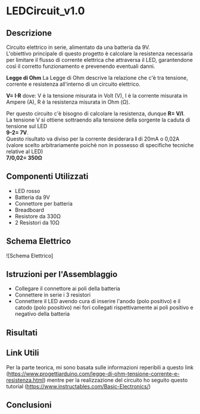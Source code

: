 # LEDCircuit_v1.0

## Descrizione
Circuito elettrico in serie, alimentato da una batteria da 9V.\
L'obiettivo principale di questo progetto è calcolare la resistenza necessaria per limitare il flusso di corrente elettrica che attraversa il LED, garantendone così il corretto funzionamento e prevenendo eventuali danni. 

**Legge di Ohm**
La Legge di Ohm descrive la relazione che c'è tra tensione, corrente e resistenza all'interno di un circuito elettrico.

**V= I⋅R**
dove: V è la tensione misurata in Volt (V), I è la corrente misurata in Ampere (A), R è la resistenza misurata in Ohm (Ω).

Per questo circuito c'è bisogno di calcolare la resistenza, dunque **R= V/I**.\
La tensione V si ottiene sottraendo alla tensione della sorgente la caduta di tensione sul LED\
**9-2= 7V**.\
Questo risultato va diviso per la corrente desiderara **I** di 20mA o 0,02A (valore scelto arbitrariamente poichè non in possesso di specifiche tecniche relative al LED)\
**7/0,02= 350Ω**


## Componenti Utilizzati
* LED rosso
* Batteria da 9V
* Connettore per batteria
* Breadboard
* Resistore da 330Ω
* 2 Resistori da 10Ω
   
## Schema Elettrico
![Schema Elettrico]

## Istruzioni per l'Assemblaggio
* Collegare il connettore ai poli della batteria
* Connettere in serie i 3 resistori
* Connettere il LED avendo cura di inserire l'anodo (polo positivo) e il catodo (polo poositivo) nei fori collegati rispettivamente ai poli positivo e negativo della batteria

## Risultati
<!--mettere una gif-->
## Link Utili
Per la parte teorica, mi sono basata sulle informazioni reperibili a questo link (https://www.progettiarduino.com/legge-di-ohm-tensione-corrente-e-resistenza.html) mentre per la realizzazione del circuito ho seguito questo tutorial (https://www.instructables.com/Basic-Electronics/)

## Conclusioni
